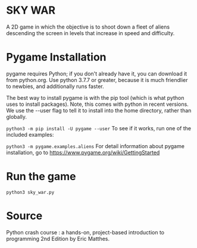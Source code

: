 # SKY WAR
A 2D game in which the objective is to shoot down a fleet of aliens descending the screen in levels that increase in speed and difficulty. 

# Pygame Installation
pygame requires Python; if you don't already have it, you can download it from python.org. Use python 3.7.7 or greater, because it is much friendlier to newbies, and additionally runs faster.

The best way to install pygame is with the pip tool (which is what python uses to install packages). Note, this comes with python in recent versions. We use the --user flag to tell it to install into the home directory, rather than globally.

`python3 -m pip install -U pygame --user`
To see if it works, run one of the included examples:

`python3 -m pygame.examples.aliens`
For detail information about pygame installation, go to https://www.pygame.org/wiki/GettingStarted

# Run the game
`python3 sky_war.py`

# Source
Python crash course : a hands-on, project-based introduction to programming 2nd Edition by Eric Matthes.
